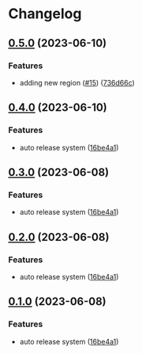 # Changelog

## [0.5.0](https://github.com/wirewc/terrayaml/compare/v0.4.0...v0.5.0) (2023-06-10)


### Features

* adding new region ([#15](https://github.com/wirewc/terrayaml/issues/15)) ([736d66c](https://github.com/wirewc/terrayaml/commit/736d66c33c0e46d35cbe7db32ead99764d7179fb))

## [0.4.0](https://github.com/wirewc/terrayaml/compare/v0.3.0...v0.4.0) (2023-06-10)


### Features

* auto release system ([16be4a1](https://github.com/wirewc/terrayaml/commit/16be4a174735029205535d430e5031b724df94b3))

## [0.3.0](https://github.com/wirewc/terrayaml/compare/v0.2.0...v0.3.0) (2023-06-08)


### Features

* auto release system ([16be4a1](https://github.com/wirewc/terrayaml/commit/16be4a174735029205535d430e5031b724df94b3))

## [0.2.0](https://github.com/wirewc/terrayaml/compare/v0.1.0...v0.2.0) (2023-06-08)


### Features

* auto release system ([16be4a1](https://github.com/wirewc/terrayaml/commit/16be4a174735029205535d430e5031b724df94b3))

## [0.1.0](https://github.com/wirewc/terrayaml/compare/v0.0.2...v0.1.0) (2023-06-08)


### Features

* auto release system ([16be4a1](https://github.com/wirewc/terrayaml/commit/16be4a174735029205535d430e5031b724df94b3))
